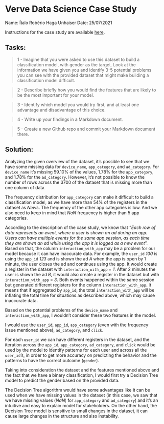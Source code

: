 # Verve Data Science Case Study #

Name: Ítalo Robério Haga Unhaiser
Date: 25/07/2021

Instructions for the case study are available [here][link1].


## Tasks:
> 1 - Imagine that you were asked to use this dataset to build a classification model, with gender as the target. Look at the information we have given you and identify 3-5 potential problems you can see with the provided dataset that might make building a classification model difficult.

> 2 - Describe briefly how you would find the features that are likely to be the most important for your model.

> 3 - Identify which model you would try first, and at least one advantage and disadvantage of this choice.

> 4 - Write up your findings in a Markdown document.

> 5 - Create a new Github repo and commit your Markdown document there.

## Solution:

Analyzing the given overview of the dataset, it’s possible to see that we have some missing data for `device_name`, `app_category`, and `ad_category`. For `device_name` it’s missing 59.10% of the values, 1.78% for the `app_category`, and 1.78% for the `ad_category`. However, it’s not possible to know the number of rows across the 3700 of the dataset that is missing more than one column of data.

The frequency distribution for `app_category` can make it difficult to build a classification model, as we have more than 54% of the registers in the dataset as _News_. The frequency of the other app categories is low. And we also need to keep in mind that _NaN_ frequency is higher than 5 app categories.

According to the description of the case study, we know that “_Each row of data represents an event, where a user is shown an ad during an app. Users can have multiple events for the same app session, as each time they are shown an ad while using the app it is logged as a new event_”. Based on that, the column `interaction_with_app` may be a problem for our model because it can have inaccurate data. For example, the `user_id` _100_ is using the `app_id` _123_ and is shown the ad _A_ when the app is open by 1 minute, the user closes the ad and continues using the app. It would create a register in the dataset with `interaction_with_app` = _1_. After 2 minutes the user is shown the ad _B_, it would also create a register in the dataset but with `interaction_with_app` = _3_. Both events happened within the same session but generated different registers for the column `interaction_with_app`. It means that if aggregated by `app_id`, the total `interaction_with_app` will be inflating the total time for situations as described above, which may cause inaccurate data.

Based on the potential problems of the `device_name` and `interaction_with_app`, I wouldn’t consider these two features in the model. 

I would use the `user_id`, `app_id`, `app_category` (even with the frequency issue mentioned above), `ad_category`, and `click`.

For each `user_id` we can have different registers in the dataset, and the iteration across the `app_id`, `app_category`, `ad_category`, and `click` would be used by the model to identify patterns for each user and across all the `user_id`’s, in order to get more accuracy on predicting the behavior and the patterns to have the correct outcome (`gender`).

Taking into consideration the dataset and the features mentioned above and the fact that we have a binary classification, I would first try a Decision Tree model to predict the gender based on the provided data. 

The Decision Tree algorithm would have some advantages like it can be used when we have missing values in the dataset (in this case, we saw that we have missing values (_NaN_) for `app_category` and `ad_category`) and it’s an intuitive and easy to explain model for stakeholders. On the other hand, the Decision Tree model is sensitive to small changes in the dataset, it can cause large changes in the structure and also instability.



[link1]: <https://gist.github.com/t-redactyl/90837921265451bf519ce81d96b62462>
